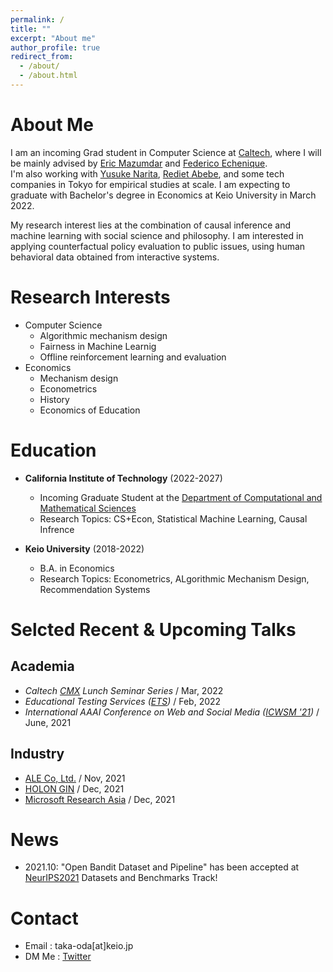 ```yaml
---
permalink: /
title: ""
excerpt: "About me"
author_profile: true
redirect_from: 
  - /about/
  - /about.html
---
```


# About Me
I am an incoming Grad student in Computer Science at [Caltech](https://www.caltech.edu/), where I will be mainly advised by [Eric Mazumdar](http://users.cms.caltech.edu/~mazumdar/) and [Federico Echenique](http://www.its.caltech.edu/~fede/index.html). <br>
I'm also working with [Yusuke Narita](https://www.yusuke-narita.com), [Rediet Abebe](https://www.redietabebe.com/), and some tech companies in Tokyo for empirical studies at scale. I am expecting to graduate with Bachelor's degree in Economics at Keio University in March 2022.

My research interest lies at the combination of causal inference and machine learning with social science and philosophy. I am interested in applying counterfactual policy evaluation to public issues, using human behavioral data obtained from interactive systems.

# Research Interests
- Computer Science
    - Algorithmic mechanism design
    - Fairness in Machine Learnig
    - Offline reinforcement learning and evaluation
- Economics
    - Mechanism design
    - Econometrics
    - History
    - Economics of Education

# Education
- **California Institute of Technology** (2022-2027)
  - Incoming Graduate Student at the [Department of Computational and Mathematical Sciences](https://www.cms.caltech.edu/)
  - Research Topics: CS+Econ, Statistical Machine Learning, Causal Infrence 

- **Keio University** (2018-2022)
  - B.A. in Economics
  - Research Topics: Econometrics, ALgorithmic Mechanism Design, Recommendation Systems


# Selcted Recent & Upcoming Talks

## Academia
- *Caltech [CMX](http://cmx.caltech.edu/) Lunch Seminar Series* / Mar, 2022
- *Educational Testing Services ([ETS](https://www.ets.org/))* / Feb, 2022
- *International AAAI Conference on Web and Social Media ([ICWSM '21](https://www.icwsm.org/2021/index.html))* / June, 2021

## Industry
- [ALE Co, Ltd.](https://star-ale.com/en/) / Nov, 2021
- [HOLON GIN](https://www.instagram.com/holon_gin_/) / Dec, 2021
- [Microsoft Research Asia](https://www.microsoft.com/en-us/research/lab/microsoft-research-asia/) / Dec, 2021


# News
- 2021.10:  "Open Bandit Dataset and Pipeline" has been accepted at [NeurIPS2021](https://nips.cc/Conferences/2021) Datasets and Benchmarks Track!


# Contact
- Email : taka-oda[at]keio.jp
- DM Me : [Twitter](https://twitter.com/0directi0n_)
